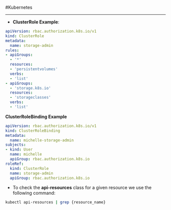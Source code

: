 #Kubernetes 

---

- **ClusterRole Example**:
```yaml
apiVersion: rbac.authorization.k8s.io/v1
kind: ClusterRole
metadata:
  name: storage-admin
rules:
- apiGroups:
  - '*'
  resources:
  - 'persistentvolumes'
  verbs:
  - 'list'
- apiGroups:
  - 'storage.k8s.io'
  resources:
  - 'storageclasses'
  verbs:
  - 'list'
```

**ClusterRoleBinding Example**
```yaml
apiVersion: rbac.authorization.k8s.io/v1
kind: ClusterRoleBinding
metadata:
  name: michelle-storage-admin
subjects:
- kind: User
  name: michelle
  apiGroup: rbac.authorization.k8s.io
roleRef:
  kind: ClusterRole
  name: storage-admin
  apiGroup: rbac.authorization.k8s.io
```


- To check the **api-resources** class for a given resource we use the following command:
```bash
kubectl api-resources | grep {resource_name}
```
